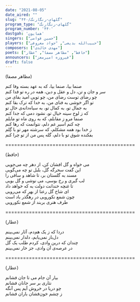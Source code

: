 ```yaml
---
date: "2021-08-05"
date_aired: ""
slug: "گلهای-رنگارنگ/۴۴۰"
program_type: "گلهای-رنگارنگ"
program_number: '۴۴۰'
dastgah: 'همایون'
singers: ["حسین قوامی"]
players: ["حبیب‌الله بدیعی", "جواد معروفی"]
composers: ["مهدی خالدی"]
poets: ["حافظ", "مظاهر مصفا", "عطار"]
announcers: ["فیروزه امیرمعز"]
draft: false
---
```


(مظاهر مصفا)  

صنما بیا، صنما بیا، که به عهد بسته وفا کنم  
سر و جان و تن، دل و عقل و دین، همه در ره تو فدا کنم  
چو رضای توست رضای من، چو تویی امید بقای من  
تو اگر خوشی به فنای من، به خدا که ترک بقا کنم  
به جمال تو، به کمال تو، به سیاه‌دانه‌ی خال تو  
که ز لوح سینه خیال تو، نشود دمی که جدا کنم  
صنما مرو ز مقابلم، که به روی ماه تو مایلم  
چه کنم اسیر غم دلم، نتوانمت که رها کنم  
ز خدا بود همه مشکلم، که سرشته مهر تو با گِلم  
بفکنده شوق تو با دلم، گله پس من از تو چرا کنم  

============================================  

(حافظ)  

می خواه و گل افشان کن، از دهر چه می‌جویی  
این گفت سحرگه گل، بلبل تو چه می‌گویی  
مسند به گلستان بر، تا شاهد و ساقی را  
لب گیری و رخ بوسی، می نوشی و گل بویی  
تا غنچه خندانت دولت به که خواهد داد  
ای شاخ گل رعنا از بهر که می‌رویی  
چون شمع نکورویی در رهگذر باد است  
طرف هنری بربند از شمع نکورویی  

============================================  

(عطار)  

دردا که ز یک هم‌دم، آثار نمی‌بینم  
دل‌باز نمی‌یابم، دلدار نمی‌بینم  
چندان که درین وادی، کردم طلب یک گل  
در عرصه‌ی آن وادی، جز خار نمی‌بینم  

============================================  

(عطار)  

بیار آن جام می تا جان فشانم  
نثاری بر سر جانان فشانم  
چو دریا در خروش آیم پس آنگه  
ز چشم خون‌فشان باران فشانم  
